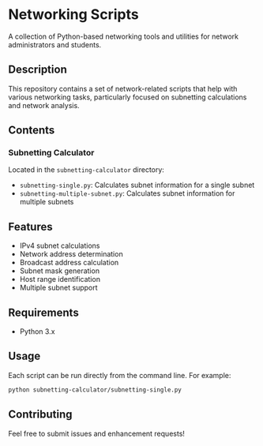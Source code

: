 # Networking Scripts

A collection of Python-based networking tools and utilities for network administrators and students.

## Description
This repository contains a set of network-related scripts that help with various networking tasks, particularly focused on subnetting calculations and network analysis.

## Contents

### Subnetting Calculator
Located in the `subnetting-calculator` directory:
- `subnetting-single.py`: Calculates subnet information for a single subnet
- `subnetting-multiple-subnet.py`: Calculates subnet information for multiple subnets

## Features
- IPv4 subnet calculations
- Network address determination
- Broadcast address calculation
- Subnet mask generation
- Host range identification
- Multiple subnet support

## Requirements
- Python 3.x

## Usage
Each script can be run directly from the command line. For example:
```bash
python subnetting-calculator/subnetting-single.py
```

## Contributing
Feel free to submit issues and enhancement requests!
